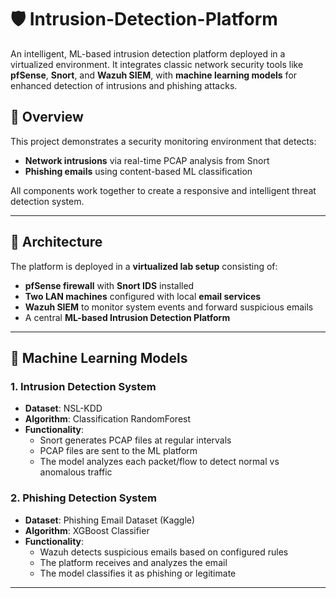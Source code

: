 # 🛡️ Intrusion-Detection-Platform

An intelligent, ML-based intrusion detection platform deployed in a virtualized environment. It integrates classic network security tools like **pfSense**, **Snort**, and **Wazuh SIEM**, with **machine learning models** for enhanced detection of intrusions and phishing attacks.

## 📌 Overview

This project demonstrates a security monitoring environment that detects:

- **Network intrusions** via real-time PCAP analysis from Snort
- **Phishing emails** using content-based ML classification

All components work together to create a responsive and intelligent threat detection system.

---

## 🧱 Architecture

The platform is deployed in a **virtualized lab setup** consisting of:

- **pfSense firewall** with **Snort IDS** installed
- **Two LAN machines** configured with local **email services**
- **Wazuh SIEM** to monitor system events and forward suspicious emails
- A central **ML-based Intrusion Detection Platform**

---

## 🤖 Machine Learning Models

### 1. Intrusion Detection System

- **Dataset**: NSL-KDD
- **Algorithm**: Classification RandomForest
- **Functionality**:
  - Snort generates PCAP files at regular intervals
  - PCAP files are sent to the ML platform
  - The model analyzes each packet/flow to detect normal vs anomalous traffic

### 2. Phishing Detection System

- **Dataset**: Phishing Email Dataset (Kaggle)
- **Algorithm**: XGBoost Classifier
- **Functionality**:
  - Wazuh detects suspicious emails based on configured rules
  - The platform receives and analyzes the email
  - The model classifies it as phishing or legitimate

---
